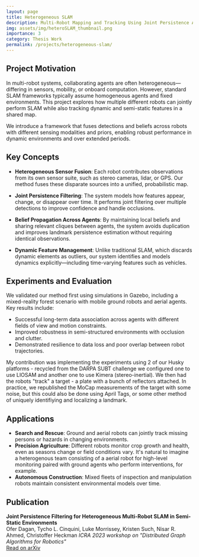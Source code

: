 ```yaml
---
layout: page
title: Heterogeneous SLAM
description: Multi-Robot Mapping and Tracking Using Joint Persistence Across Robot Types
img: assets/img/heteroSLAM_thumbnail.png
importance: 3
category: Thesis Work
permalink: /projects/heterogeneous-slam/
---
```


## Project Motivation

In multi-robot systems, collaborating agents are often heterogeneous—differing in sensors, mobility, or onboard computation. However, standard SLAM frameworks typically assume homogeneous agents and fixed environments. This project explores how multiple different robots can jointly perform SLAM while also tracking dynamic and semi-static features in a shared map.

We introduce a framework that fuses detections and beliefs across robots with different sensing modalities and priors, enabling robust performance in dynamic environments and over extended periods.

## Key Concepts

- **Heterogeneous Sensor Fusion**: Each robot contributes observations from its own sensor suite, such as stereo cameras, lidar, or GPS. Our method fuses these disparate sources into a unified, probabilistic map.

- **Joint Persistence Filtering**: The system models how features appear, change, or disappear over time. It performs joint filtering over multiple detections to improve confidence and handle occlusions.

- **Belief Propagation Across Agents**: By maintaining local beliefs and sharing relevant cliques between agents, the system avoids duplication and improves landmark persistence estimation without requiring identical observations.

- **Dynamic Feature Management**: Unlike traditional SLAM, which discards dynamic elements as outliers, our system identifies and models dynamics explicitly—including time-varying features such as vehicles.

## Experiments and Evaluation

We validated our method first using simulations in Gazebo, including a mixed-reality forest scenario with mobile ground robots and aerial agents. Key results include:

- Successful long-term data association across agents with different fields of view and motion constraints.
- Improved robustness in semi-structured environments with occlusion and clutter.
- Demonstrated resilience to data loss and poor overlap between robot trajectories.

My contribution was implementing the experiments using 2 of our Husky platforms - recycled from the DARPA SUBT challenge we configured one to use LIOSAM and another one to use Kimera (stereo-inertial). We then had the robots "track" a target - a plate with a bunch of reflectors attached. In practice, we republished the MoCap measurements of the target with some noise, but this could also be done using April Tags, or some other method of uniquely identifiying and localizing a landmark.

## Applications

- **Search and Rescue**: Ground and aerial robots can jointly track missing persons or hazards in changing environments.
- **Precision Agriculture**: Different robots monitor crop growth and health, even as seasons change or field conditions vary. It's natural to imagine a heterogenous team consisting of a aerial robot for high-level monitoring paired with ground agents who perform interventions, for example.
- **Autonomous Construction**: Mixed fleets of inspection and manipulation robots maintain consistent environmental models over time.

## Publication

**Joint Persistence Filtering for Heterogeneous Multi-Robot SLAM in Semi-Static Environments**  
Ofer Dagan, Tycho L. Cinquini, Luke Morrissey, Kristen Such, Nisar R. Ahmed, Christoffer Heckman
_ICRA 2023 workshop on "Distributed Graph Algorithms for Robotics"_  
[Read on arXiv](https://arxiv.org/abs/2306.04570)
